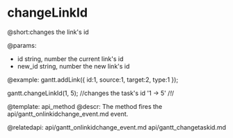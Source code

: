 changeLinkId
=============
@short:changes the link's id
	
@params: 
- id	string, number	the current link's id
- new_id	string, number	the new link's id




@example:
gantt.addLink({
    id:1,
    source:1,
    target:2,
    type:1
});

gantt.changeLinkId(1, 5); //changes the task's id '1 -> 5' /*!*/


@template:	api_method
@descr:
The method fires the  api/gantt_onlinkidchange_event.md event.

@relatedapi:
	api/gantt_onlinkidchange_event.md
	api/gantt_changetaskid.md